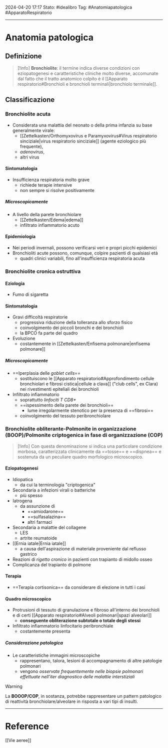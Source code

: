 2024-04-20 17:17
Stato: #idealibro 
Tag: #Anatomiapatologica #ApparatoRespiratorio 

---
# Anatomia patologica
## Definizione
>[!info]
> **Bronchiolite**: il termine indica diverse condizioni con eziopatogenesi e caratteristiche cliniche molto diverse, accomunate dal fatto che il tratto anatomico colpito è il [[Apparato respiratorio#Bronchioli e bronchioli terminali|bronchiolo terminale]].
## Classificazione
### Bronchiolite acuta
- Considerata una malattia del neonato o della prima infanzia su base generalmente virale:
	- [[Zettelkasten/Orthomyxovirus e Paramyxovirus#Virus respiratorio sinciziale|virus respiratorio sinciziale]] (agente eziologico più frequente),
	- *adenovirus*,
	- altri virus
#### Sintomatologia
- Insufficienza respiratoria molto grave
	- richiede terapie intensive
	- non sempre si risolve positivamente
##### Microscopicamente
- A livello della parete bronchiolare
	- [[Zettelkasten/Edema|edema]]
	- infiltrato infiammatorio acuto
#### Epidemiologia
- Nei periodi invernali, possono verificarsi veri e propri picchi epidemici
- Bronchioliti acute possono, comunque, colpire pazienti di qualsiasi età
	- quadri clinici variabili, fino all'insufficienza respiratoria acuta
### Bronchiolite cronica ostruttiva
#### Eziologia
- Fumo di sigaretta
#### Sintomatologia
- Gravi difficoltà respiratorie
	- progressiva riduzione della tolleranza allo sforzo fisico
	- coinvolgimento dei piccoli bronchi e dei bronchioli
	- la BPCO fa parte del quadro
- Evoluzione
	- costantemente in [[Zettelkasten/Enfisema polmonare|enfisema polmonare]]
##### Microscopicamente
- ==Iperplasia delle *goblet cells*==
	- sostituiscono le [[Apparato respiratorio#Approfondimento cellule bronchiolari e fibrosi cistica|cellule a clava]] ("club cells", ex Clara) nei rivestimenti epiteliali dei bronchioli
- Infiltrato infiammatorio
	- soprattutto *linfociti T CD8+*
	- ==ispessimento della parete dei bronchioli==
		- lume irregolarmente stenotico per la presenza di ==fibrosi==
	- coinvolgimento del tessuto peribronchiolare
### Bronchiolite obliterante-Polmonite in organizzazione (BOOP)/Polmonite criptogenica in fase di organizzazione (COP)
>[!info]
> Con questa denominazione si indica una particolare condizione morbosa, caratterizzata clinicamente da ==tosse== e ==dispnea== e sostenuta da un peculiare quadro morfologico microscopico.
#### Eziopatogenesi
- Idiopatica
	- da cui la terminologia "criptogenica"
- Secondaria a infezioni virali o batteriche
	- più spesso
- Iatrogena
	- da assunzione di
		- ==amiodarone==
		- ==sulfasalazina==
		- altri farmaci
- Secondaria a malattie del collagene
	- LES
	- artrite reumatoide
- [[Ernia iatale|Ernia iatale]]
	- a causa dell'aspirazione di materiale proveniente dal reflusso gastrico
- Reazioni di *rigetto cronico* in pazienti con trapianto di midollo osseo
- Complicanza del trapianto di polmone
#### Terapia
- ==Terapia cortisonica== da considerare di elezione in tutti i casi
#### Quadro microscopico
- Protrusioni di tessuto di granulazione e fibroso all'interno dei bronchioli e di certi [[Apparato respiratorio#Alveoli polmonari|spazi alveolari]]
	- **conseguente obliterazione subtotale o totale degli stessi**
- Infiltrato infiammatorio linfocitario peribronchiale
	- costantemente presenta
##### Considerazione patologica
- Le caratteristiche immagini microscopiche
	- rappresentano, talora, lesioni di accompagnamento di altre patologie polmonari
	- vengono *osservate frequentemente nelle biopsie polmonari effettuate nell'iter diagnostico delle malattie interstiziali*
>[!warning]
> La **BOOOP/COP**, in sostanza, potrebbe rappresentare un pattern patologico di reattività bronchiolare/alveolare in risposta a vari tipi di insulti.






---
# Reference
[[Vie aeree]]